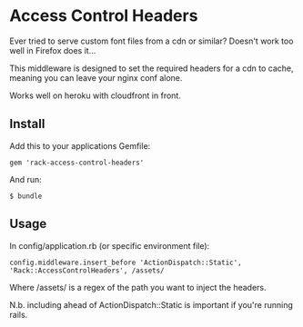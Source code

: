 Access Control Headers
======================

Ever tried to serve custom font files from a cdn or similar? Doesn't work too well in Firefox does it...

This middleware is designed to set the required headers for a cdn to cache, meaning you can leave your nginx conf alone.

Works well on heroku with cloudfront in front.

Install
-------

Add this to your applications Gemfile:

    gem 'rack-access-control-headers'

And run:

    $ bundle

Usage
-----

In config/application.rb (or specific environment file):

    config.middleware.insert_before 'ActionDispatch::Static', 'Rack::AccessControlHeaders', /assets/

Where /assets/ is a regex of the path you want to inject the headers.

N.b. including ahead of ActionDispatch::Static is important if you're running rails.

